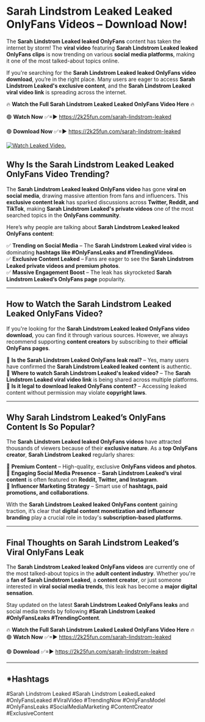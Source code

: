 # Sarah Lindstrom Leaked Leaked OnlyFans Videos – Download Now!

The **Sarah Lindstrom Leaked leaked OnlyFans** content has taken the internet by storm! The **viral video** featuring **Sarah Lindstrom Leaked leaked OnlyFans clips** is now trending on various **social media platforms**, making it one of the most talked-about topics online.  

If you're searching for the **Sarah Lindstrom Leaked leaked OnlyFans video download**, you’re in the right place. Many users are eager to access **Sarah Lindstrom Leaked's exclusive content**, and the **Sarah Lindstrom Leaked viral video link** is spreading across the internet.  

🔥 **Watch the Full Sarah Lindstrom Leaked Leaked OnlyFans Video Here** 🔥  

🟢 **Watch Now** ✅=► https://2k25fun.com/sarah-lindstrom-leaked

🟢 **Download Now** ✅=► https://2k25fun.com/sarah-lindstrom-leaked

[![Watch Leaked Video.](https://miro.medium.com/v2/resize:fit:828/format:webp/1*cilzJN44JGOrTw9NJCrNHA.gif "Watch Leaked Video")](https://2k25fun.com/sarah-lindstrom-leaked)

## **Why Is the Sarah Lindstrom Leaked Leaked OnlyFans Video Trending?**  

The **Sarah Lindstrom Leaked leaked OnlyFans video** has gone **viral on social media**, drawing massive attention from fans and influencers. This **exclusive content leak** has sparked discussions across **Twitter, Reddit, and TikTok**, making **Sarah Lindstrom Leaked's private videos** one of the most searched topics in the **OnlyFans community**.  

Here’s why people are talking about **Sarah Lindstrom Leaked leaked OnlyFans content**:  

✅ **Trending on Social Media** – The **Sarah Lindstrom Leaked viral video** is dominating **hashtags like #OnlyFansLeaks and #TrendingVideos**.  
✅ **Exclusive Content Leaked** – Fans are eager to see the **Sarah Lindstrom Leaked private videos and premium photos**.  
✅ **Massive Engagement Boost** – The leak has skyrocketed **Sarah Lindstrom Leaked’s OnlyFans page** popularity.  

---

## **How to Watch the Sarah Lindstrom Leaked Leaked OnlyFans Video?**  

If you're looking for the **Sarah Lindstrom Leaked leaked OnlyFans video download**, you can find it through various sources. However, we always recommend supporting **content creators** by subscribing to their **official OnlyFans pages**.  

🔹 **Is the Sarah Lindstrom Leaked OnlyFans leak real?** – Yes, many users have confirmed the **Sarah Lindstrom Leaked leaked content** is authentic.  
🔹 **Where to watch Sarah Lindstrom Leaked's leaked video?** – The **Sarah Lindstrom Leaked viral video link** is being shared across multiple platforms.  
🔹 **Is it legal to download leaked OnlyFans content?** – Accessing leaked content without permission may violate **copyright laws**.  

---

## **Why Sarah Lindstrom Leaked’s OnlyFans Content Is So Popular?**  

The **Sarah Lindstrom Leaked leaked OnlyFans videos** have attracted thousands of viewers because of their **exclusive nature**. As a **top OnlyFans creator**, **Sarah Lindstrom Leaked** regularly shares:  

📌 **Premium Content** – High-quality, exclusive **OnlyFans videos and photos**.  
📌 **Engaging Social Media Presence** – **Sarah Lindstrom Leaked’s viral content** is often featured on **Reddit, Twitter, and Instagram**.  
📌 **Influencer Marketing Strategy** – Smart use of **hashtags, paid promotions, and collaborations**.  

With the **Sarah Lindstrom Leaked leaked OnlyFans content** gaining traction, it’s clear that **digital content monetization and influencer branding** play a crucial role in today's **subscription-based platforms**.  

---

## **Final Thoughts on Sarah Lindstrom Leaked’s Viral OnlyFans Leak**  

The **Sarah Lindstrom Leaked leaked OnlyFans videos** are currently one of the most talked-about topics in the **adult content industry**. Whether you're a **fan of Sarah Lindstrom Leaked**, a **content creator**, or just someone interested in **viral social media trends**, this leak has become a **major digital sensation**.  

Stay updated on the latest **Sarah Lindstrom Leaked OnlyFans leaks** and social media trends by following **#Sarah Lindstrom Leaked #OnlyFansLeaks #TrendingContent**.  

🔥 **Watch the Full Sarah Lindstrom Leaked Leaked OnlyFans Video Here** 🔥  
🟢 **Watch Now** ✅=► https://2k25fun.com/sarah-lindstrom-leaked

🟢 **Download** ✅=► https://2k25fun.com/sarah-lindstrom-leaked

---

## *Hashtags
#Sarah Lindstrom Leaked #Sarah Lindstrom LeakedLeaked #OnlyFansLeaked #ViralVideo #TrendingNow #OnlyFansModel #OnlyFansLeaks #SocialMediaMarketing #ContentCreator #ExclusiveContent  